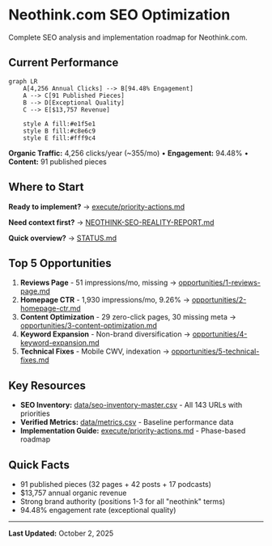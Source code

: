 # Neothink.com SEO Optimization

Complete SEO analysis and implementation roadmap for Neothink.com.

## Current Performance

```mermaid
graph LR
    A[4,256 Annual Clicks] --> B[94.48% Engagement]
    A --> C[91 Published Pieces]
    B --> D[Exceptional Quality]
    C --> E[$13,757 Revenue]

    style A fill:#e1f5e1
    style B fill:#c8e6c9
    style E fill:#fff9c4
```

**Organic Traffic:** 4,256 clicks/year (~355/mo) • **Engagement:** 94.48% • **Content:** 91 published pieces

## Where to Start

**Ready to implement?** → [execute/priority-actions.md](execute/priority-actions.md)

**Need context first?** → [NEOTHINK-SEO-REALITY-REPORT.md](NEOTHINK-SEO-REALITY-REPORT.md)

**Quick overview?** → [STATUS.md](STATUS.md)

## Top 5 Opportunities

1. **Reviews Page** - 51 impressions/mo, missing → [opportunities/1-reviews-page.md](opportunities/1-reviews-page.md)
2. **Homepage CTR** - 1,930 impressions/mo, 9.26% → [opportunities/2-homepage-ctr.md](opportunities/2-homepage-ctr.md)
3. **Content Optimization** - 29 zero-click pages, 30 missing meta → [opportunities/3-content-optimization.md](opportunities/3-content-optimization.md)
4. **Keyword Expansion** - Non-brand diversification → [opportunities/4-keyword-expansion.md](opportunities/4-keyword-expansion.md)
5. **Technical Fixes** - Mobile CWV, indexation → [opportunities/5-technical-fixes.md](opportunities/5-technical-fixes.md)

## Key Resources

- **SEO Inventory:** [data/seo-inventory-master.csv](data/seo-inventory-master.csv) - All 143 URLs with priorities
- **Verified Metrics:** [data/metrics.csv](data/metrics.csv) - Baseline performance data
- **Implementation Guide:** [execute/priority-actions.md](execute/priority-actions.md) - Phase-based roadmap

## Quick Facts

- 91 published pieces (32 pages + 42 posts + 17 podcasts)
- $13,757 annual organic revenue
- Strong brand authority (positions 1-3 for all "neothink" terms)
- 94.48% engagement rate (exceptional quality)

---

**Last Updated:** October 2, 2025
